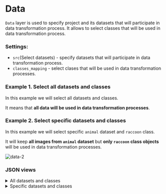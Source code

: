 # Data

`Data` layer is used to specify project and its datasets that will participate in data transformation process. It allows to select classes that will be used in data transformation process.

### Settings:

- `src`(Select datasets) - specify datasets that will participate in data transformation process.
- `classes_mapping` - select clases that will be used in data transformation processes.

### Example 1. Select all datasets and classes

In this example we will select all datasets and classes.

It means that **all data will be used in data transformation processes**.

### Example 2. Select specific datasets and classes

In this example we will select specific `animal` dataset and `raccoon` class.

It will keep **all images from `animal` dataset** but **only `raccoon` class objects** will be used in data transformation processes.

![data-2](https://github.com/supervisely-ecosystem/ml-nodes/assets/79905215/4c6c66db-3197-4c76-add6-c1107cb0ecc5)

### JSON views

<details>
  <summary>All datasets and classes</summary>
<pre>
{
  "action": "data",
  "src": ["My project/*"],
  "dst": "$data_15",
  "settings": {
    "classes_mapping": {
      "blueberries": "blueberries",
      "dog": "dog",
      "tree": "tree",
      "raccoon": "raccoon",
      "plants": "plants"
    }
  }
}
</pre>
</details>

<details>
  <summary>Specific datasets and classes</summary>
<pre>
{
  "action": "data",
  "src": ["My project/animals"],
  "dst": "$data_15",
  "settings": {
    "classes_mapping": {
      "blueberries": "__ignore__",
      "raccoon": "raccoon",
      "dog": "__ignore__",
      "plants": "__ignore__",
      "tree": "__ignore__"
    }
  }
}
</pre>
</details>

